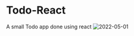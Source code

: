 # Todo-React
A small Todo app done using react
![2022-05-01](https://user-images.githubusercontent.com/83528936/166136857-12b74243-3138-4e17-8568-ba8a6c5214de.png)
